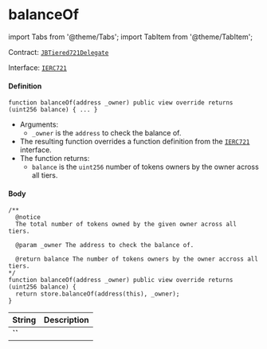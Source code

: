 # balanceOf

import Tabs from '@theme/Tabs';
import TabItem from '@theme/TabItem';

Contract: [`JBTiered721Delegate`](/dev/api/contracts/or-delegates/jbtiered721delegate)

Interface: [`IERC721`](https://docs.openzeppelin.com/contracts/3.x/api/token/erc721#IERC721)

<Tabs>
<TabItem value="Step by step" label="Step by step">

#### Definition

```
function balanceOf(address _owner) public view override returns (uint256 balance) { ... }
```

- Arguments:
  - `_owner` is the `address` to check the balance of.
- The resulting function overrides a function definition from the [`IERC721`](https://docs.openzeppelin.com/contracts/3.x/api/token/erc721#IERC721) interface.
- The function returns:
  - `balance` is the `uint256` number of tokens owners by the owner across all tiers.

#### Body

</TabItem>

<TabItem value="Code" label="Code">

```
/** 
  @notice 
  The total number of tokens owned by the given owner across all tiers. 

  @param _owner The address to check the balance of.

  @return balance The number of tokens owners by the owner accross all tiers.
*/
function balanceOf(address _owner) public view override returns (uint256 balance) {
  return store.balanceOf(address(this), _owner);
}
```

</TabItem>

<TabItem value="Errors" label="Errors">

|String|Description|
|-|-|
|**``**||

</TabItem>

<TabItem value="Bug bounty" label="Bug bounty">

</TabItem>
</Tabs>

